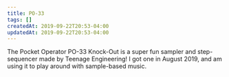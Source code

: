 ```yaml
---
title: PO-33
tags: []
createdAt: 2019-09-22T20:53-04:00
updatedAt: 2019-09-22T20:53-04:00
---
```


The Pocket Operator PO-33 Knock-Out is a super fun sampler and step-sequencer made by Teenage Engineering! I got one in August 2019, and am using it to play around with sample-based music.

